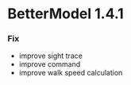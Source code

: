 # BetterModel 1.4.1

### Fix
- improve sight trace
- improve command
- improve walk speed calculation